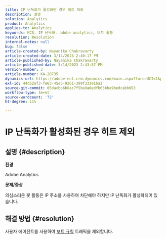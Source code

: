 ```yaml
---
title: IP 난독화가 활성화된 경우 히트 제외
description: 설명
solution: Analytics
product: Analytics
applies-to: Analytics
keywords: KCS, IP 난독화, adobe analytics, 보트 활동
resolution: Resolution
internal-notes: null
bug: false
article-created-by: Nayanika Chakravarty
article-created-date: 3/14/2023 2:40:17 PM
article-published-by: Nayanika Chakravarty
article-published-date: 3/14/2023 2:43:57 PM
version-number: 3
article-number: KA-20735
dynamics-url: https://adobe-ent.crm.dynamics.com/main.aspx?forceUCI=1&pagetype=entityrecord&etn=knowledgearticle&id=a7314f20-76c2-ed11-83ff-6045bd006a22
exl-id: 44d52af3-fe63-45e5-9261-399f333e1ba2
source-git-commit: 05dacbb6b8ac7f5ba9a6edfb63bba9bedcabb653
workflow-type: tm+mt
source-wordcount: '72'
ht-degree: 11%

---
```


# IP 난독화가 활성화된 경우 히트 제외

## 설명 {#description}


<b>환경</b>

Adobe Analytics

<b>문제/증상</b>

의심스러운 봇 활동은 IP 주소를 사용하여 차단해야 하지만 IP 난독화가 활성화되어 있습니다.


## 해결 방법 {#resolution}


사용자 에이전트를 사용하여 [보트 규칙](https://experienceleague.adobe.com/docs/analytics/admin/admin-tools/manage-report-suites/edit-report-suite/report-suite-general/bot-removal/bot-rules.html?lang=en) 트래픽을 제외합니다.
